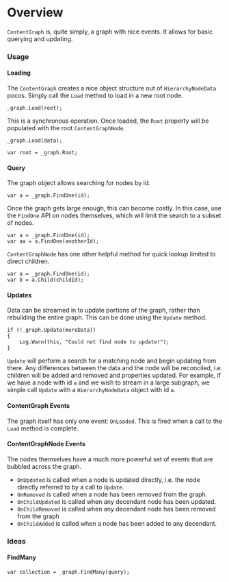# Overview

`ContentGraph` is, quite simply, a graph with nice events. It allows for basic querying and updating.

### Usage

#### Loading

The `ContentGraph` creates a nice object structure out of `HierarchyNodeData` pocos. Simply call the `Load` method to load in a new root node.

```
_graph.Load(root);
```

This is a synchronous operation. Once loaded, the `Root` property will be populated with the root `ContentGraphNode`.

```
_graph.Load(data);

var root = _graph.Root;
```

#### Query

The graph object allows searching for nodes by id.

```
var a = _graph.FindOne(id);
```

Once the graph gets large enough, this can become costly. In this case, use the `FindOne` API on nodes themselves, which will limit the search to a subset of nodes.

```
var a = _graph.FindOne(id);
var aa = a.FindOne(anotherId);
```

`ContentGraphNode` has one other helpful method for quick lookup limited to direct children.

```
var a = _graph.FindOne(id);
var b = a.Child(childId);
```

#### Updates

Data can be streamed in to update portions of the graph, rather than rebuilding the entire graph. This can be done using the `Update` method.

```
if (!_graph.Update(moreData))
{
    Log.Warn(this, "Could not find node to update!");
}
```

`Update` will perform a search for a matching node and begin updating from there. Any differences between the data and the node will be reconciled, i.e. children will be added and removed and properties updated. For example, if we have a node with id `a` and we wish to stream in a large subgraph, we simple call `Update` with a `HierarchyNodeData` object with id `a`.

#### ContentGraph Events

The graph itself has only one event: `OnLoaded`. This is fired when a call to the `Load` method is complete.

#### ContentGraphNode Events

The nodes themselves have a much more powerful set of events that are bubbled across the graph.

* `OnUpdated` is called when a node is updated directly, i.e. the node directly referred to by a call to `Update`.
* `OnRemoved` is called when a node has been removed from the graph.
* `OnChildUpdated` is called when any decendant node has been updated.
* `OnChildRemoved` is called when any decendant node has been removed from the graph
* `OnChildAdded` is called when a node has been added to any decendant.

### Ideas

#### FindMany

```
var collection = _graph.FindMany(query);
```
